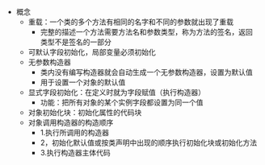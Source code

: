 - 概念
	- 重载：一个类的多个方法有相同的名字和不同的参数就出现了重载
		- 完整的描述一个方法需要方法名和参数类型，称为方法的签名，返回类型不是签名的一部分
	- 可默认字段初始化，局部变量必须初始化
	- 无参数构造器
		- 类内没有编写构造器就会自动生成一个无参数构造器，设置为默认值
		- 用于设置一个对象的默认值
	- 显式字段初始化：在定义时就为字段赋值（执行构造器）
		- 功能：把所有对象的某个实例字段都设置为同一个值
	- 对象初始化块：初始化属性的代码块
	- 对象调用构造器的构造顺序
		- 1.执行所调用的构造器
		- 2，初始化默认值或按类声明中出现的顺序执行初始化块或初始化方法
		- 3.执行构造器主体代码